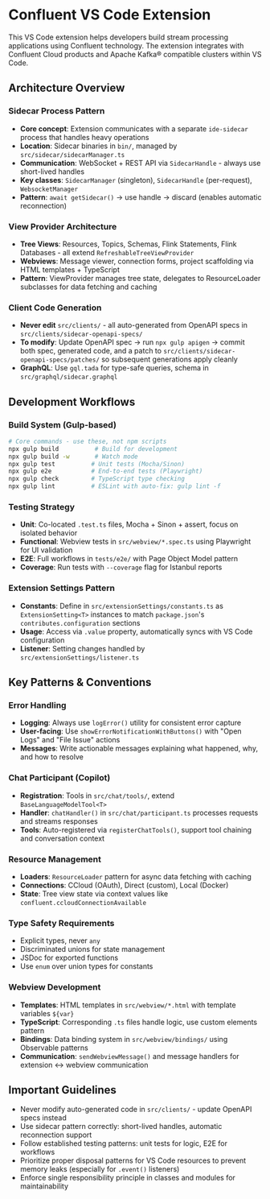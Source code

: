 # Confluent VS Code Extension

This VS Code extension helps developers build stream processing applications using Confluent
technology. The extension integrates with Confluent Cloud products and Apache Kafka® compatible
clusters within VS Code.

## Architecture Overview

### Sidecar Process Pattern

- **Core concept**: Extension communicates with a separate `ide-sidecar` process that handles heavy
  operations
- **Location**: Sidecar binaries in `bin/`, managed by `src/sidecar/sidecarManager.ts`
- **Communication**: WebSocket + REST API via `SidecarHandle` - always use short-lived handles
- **Key classes**: `SidecarManager` (singleton), `SidecarHandle` (per-request), `WebsocketManager`
- **Pattern**: `await getSidecar()` → use handle → discard (enables automatic reconnection)

### View Provider Architecture

- **Tree Views**: Resources, Topics, Schemas, Flink Statements, Flink Databases - all extend
  `RefreshableTreeViewProvider`
- **Webviews**: Message viewer, connection forms, project scaffolding via HTML templates +
  TypeScript
- **Pattern**: ViewProvider manages tree state, delegates to ResourceLoader subclasses for data
  fetching and caching

### Client Code Generation

- **Never edit** `src/clients/` - all auto-generated from OpenAPI specs in
  `src/clients/sidecar-openapi-specs/`
- **To modify**: Update OpenAPI spec → run `npx gulp apigen` → commit both spec, generated code, and
  a patch to `src/clients/sidecar-openapi-specs/patches/` so subsequent generations apply cleanly
- **GraphQL**: Use `gql.tada` for type-safe queries, schema in `src/graphql/sidecar.graphql`

## Development Workflows

### Build System (Gulp-based)

```bash
# Core commands - use these, not npm scripts
npx gulp build          # Build for development
npx gulp build -w       # Watch mode
npx gulp test          # Unit tests (Mocha/Sinon)
npx gulp e2e           # End-to-end tests (Playwright)
npx gulp check         # TypeScript type checking
npx gulp lint          # ESLint with auto-fix: gulp lint -f
```

### Testing Strategy

- **Unit**: Co-located `.test.ts` files, Mocha + Sinon + assert, focus on isolated behavior
- **Functional**: Webview tests in `src/webview/*.spec.ts` using Playwright for UI validation
- **E2E**: Full workflows in `tests/e2e/` with Page Object Model pattern
- **Coverage**: Run tests with `--coverage` flag for Istanbul reports

### Extension Settings Pattern

- **Constants**: Define in `src/extensionSettings/constants.ts` as `ExtensionSetting<T>` instances
  to match `package.json`'s `contributes.configuration` sections
- **Usage**: Access via `.value` property, automatically syncs with VS Code configuration
- **Listener**: Setting changes handled by `src/extensionSettings/listener.ts`

## Key Patterns & Conventions

### Error Handling

- **Logging**: Always use `logError()` utility for consistent error capture
- **User-facing**: Use `showErrorNotificationWithButtons()` with "Open Logs" and "File Issue"
  actions
- **Messages**: Write actionable messages explaining what happened, why, and how to resolve

### Chat Participant (Copilot)

- **Registration**: Tools in `src/chat/tools/`, extend `BaseLanguageModelTool<T>`
- **Handler**: `chatHandler()` in `src/chat/participant.ts` processes requests and streams responses
- **Tools**: Auto-registered via `registerChatTools()`, support tool chaining and conversation
  context

### Resource Management

- **Loaders**: `ResourceLoader` pattern for async data fetching with caching
- **Connections**: CCloud (OAuth), Direct (custom), Local (Docker)
- **State**: Tree view state via context values like `confluent.ccloudConnectionAvailable`

### Type Safety Requirements

- Explicit types, never `any`
- Discriminated unions for state management
- JSDoc for exported functions
- Use `enum` over union types for constants

### Webview Development

- **Templates**: HTML templates in `src/webview/*.html` with template variables `${var}`
- **TypeScript**: Corresponding `.ts` files handle logic, use custom elements pattern
- **Bindings**: Data binding system in `src/webview/bindings/` using Observable patterns
- **Communication**: `sendWebviewMessage()` and message handlers for extension ↔ webview
  communication

## Important Guidelines

- Never modify auto-generated code in `src/clients/` - update OpenAPI specs instead
- Use sidecar pattern correctly: short-lived handles, automatic reconnection support
- Follow established testing patterns: unit tests for logic, E2E for workflows
- Prioritize proper disposal patterns for VS Code resources to prevent memory leaks (especially for
  `.event()` listeners)
- Enforce single responsibility principle in classes and modules for maintainability
